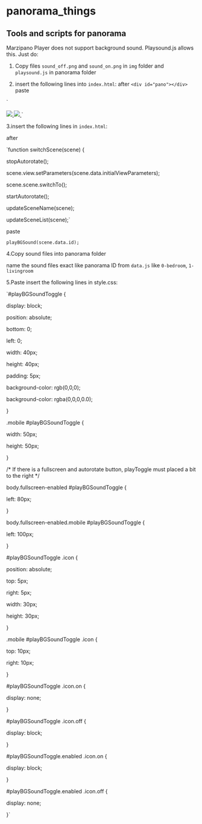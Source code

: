 # panorama_things
## Tools and scripts for panorama

Marzipano Player does not support background sound. Playsound.js allows this.
Just do:

1. Copy files `sound_off.png` and `sound_on.png` in `img` folder and `playsound.js` in panorama folder

2. insert the following lines into `index.html`:
after 
`<div id="pano"></div>`
paste

`<audio id="bgSound"></audio>

<a href="#" id="playBGSoundToggle">

  <img class="icon off" src="img/sound_off.png">
  
  <img class="icon on" src="img/sound_on.png">
  
</a>

<script src="playsound.js"></script>`

3.insert the following lines in `index.html`:

after

`function switchScene(scene) {

  stopAutorotate();
  
  scene.view.setParameters(scene.data.initialViewParameters);
  
  scene.scene.switchTo();
  
  startAutorotate();
  
  updateSceneName(scene);
  
  updateSceneList(scene);`
  
  paste
  
  `playBGSound(scene.data.id);`
  
4.Copy sound files into panorama folder

name the sound files exact like panorama ID from `data.js` like `0-bedroom`, `1-livingroom`

5.Paste insert the following lines in style.css:

`#playBGSoundToggle {

  display: block;
  
  position: absolute;
  
  bottom: 0;		
  
  left: 0;			
   
  width: 40px;		
  
  height: 40px;
  
  padding: 5px;
  
  background-color: rgb(0,0,0);
  
  background-color: rgba(0,0,0,0.0);
  
}

.mobile #playBGSoundToggle {

  width: 50px; 
  
  height: 50px;	
  
}

/* If there is a fullscreen and autorotate button, playToggle must placed a bit to the right */

body.fullscreen-enabled #playBGSoundToggle {

  left: 80px;	
  
}

body.fullscreen-enabled.mobile #playBGSoundToggle {

  left: 100px;	
  
}

#playBGSoundToggle .icon {

  position: absolute;
  
  top: 5px;
  
  right: 5px;
  
  width: 30px;
  
  height: 30px;
  
}

.mobile #playBGSoundToggle .icon {

  top: 10px;
  
  right: 10px;
  
}

#playBGSoundToggle .icon.on {

  display: none;
  
}

#playBGSoundToggle .icon.off {

  display: block;
  
}

#playBGSoundToggle.enabled .icon.on {

  display: block;
  
}

#playBGSoundToggle.enabled .icon.off {

  display: none;
  
}`
